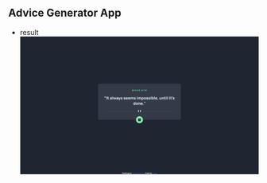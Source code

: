 ## Advice Generator App

- result
  ![Advice Generator App](https://raw.githubusercontent.com/MyungAe/FrontendMentor_Repo/master/AdviceGeneratorApp/Result/AdviceGeneratorApp.png)
